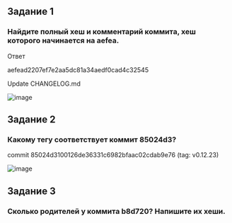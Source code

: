 ## Задание 1
### Найдите полный хеш и комментарий коммита, хеш которого начинается на aefea.

Ответ

aefead2207ef7e2aa5dc81a34aedf0cad4c32545

Update CHANGELOG.md

![image](https://user-images.githubusercontent.com/126553776/234281663-6604667e-4718-4a1d-81bf-cdbdb4d7045a.png)

## Задание 2
### Какому тегу соответствует коммит 85024d3?

commit 85024d3100126de36331c6982bfaac02cdab9e76 (tag: v0.12.23)

![image](https://user-images.githubusercontent.com/126553776/234282351-bd55e00a-fdc1-46d5-ae1e-9c40f0a02ce4.png)

## Задание 3
### Сколько родителей у коммита b8d720? Напишите их хеши.

